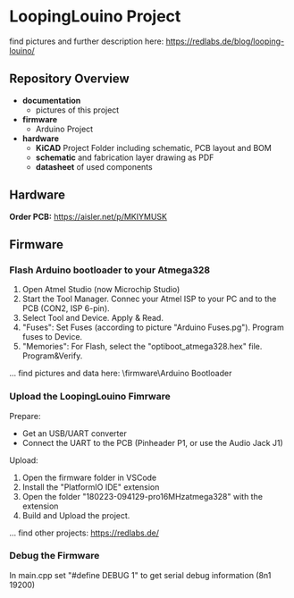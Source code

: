 # LoopingLouino Project

find pictures and further description here: https://redlabs.de/blog/looping-louino/

## Repository Overview
- **documentation**
  - pictures of this project
- **firmware**
  - Arduino Project
- **hardware**
  - **KiCAD** Project Folder including schematic, PCB layout and BOM
  - **schematic** and fabrication layer drawing as PDF
  - **datasheet** of used components
  
## Hardware
**Order PCB:** https://aisler.net/p/MKIYMUSK


## Firmware

### Flash Arduino bootloader to your Atmega328

1. Open Atmel Studio (now Microchip Studio)
2. Start the Tool Manager. Connec your Atmel ISP to your PC and to the PCB (CON2, ISP 6-pin).
3. Select Tool and Device. Apply & Read.
4. "Fuses": Set Fuses (according to picture "Arduino Fuses.pg"). Program fuses to Device.
5. "Memories": For Flash, select the "optiboot_atmega328.hex" file. Program&Verify.

... find pictures and data here: \firmware\Arduino Bootloader


### Upload the LoopingLouino Fimrware 

Prepare:
- Get an USB/UART converter
- Connect the UART to the PCB (Pinheader P1, or use the Audio Jack J1)

Upload:
1. Open the firmware folder in VSCode
2. Install the "PlatformIO IDE" extension
3. Open the folder "180223-094129-pro16MHzatmega328" with the extension
4. Build and Upload the project.

... find other projects: https://redlabs.de/

### Debug the Firmware

In main.cpp set "#define DEBUG 1" to get serial debug information (8n1 19200)